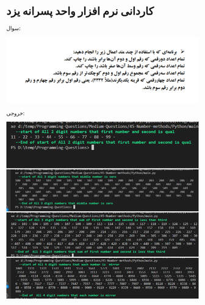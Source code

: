 # کاردانی نرم افزار واحد پسرانه یزد


سوال:

<img src="./Doc/question.png">



خروجی:

<img src="./Doc/ans1.png">
<img src="./Doc/ans2.png">
<img src="./Doc/ans3.png">
<img src="./Doc/ans4.png">
